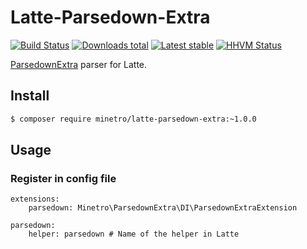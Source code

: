 # Latte-Parsedown-Extra

[![Build Status](https://travis-ci.org/minetro/latte-parsedown-extra.svg?branch=master)](https://travis-ci.org/minetro/latte-parsedown-extra)
[![Downloads total](https://img.shields.io/packagist/dt/minetro/latte-parsedown-extra.svg?style=flat)](https://packagist.org/packages/minetro/latte-parsedown-extra)
[![Latest stable](https://img.shields.io/packagist/v/minetro/latte-parsedown-extra.svg?style=flat)](https://packagist.org/packages/minetro/latte-parsedown-extra)
[![HHVM Status](https://img.shields.io/hhvm/minetro/latte-parsedown-extra.svg?style=flat)](http://hhvm.h4cc.de/package/minetro/latte-parsedown-extra)

[ParsedownExtra](https://github.com/erusev/parsedown-extra) parser for Latte.

## Install

```sh
$ composer require minetro/latte-parsedown-extra:~1.0.0
```

## Usage

### Register in config file 

```neon
extensions:
    parsedown: Minetro\ParsedownExtra\DI\ParsedownExtraExtension

parsedown:
    helper: parsedown # Name of the helper in Latte
```
